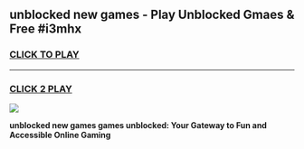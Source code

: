 
## unblocked new games - Play Unblocked Gmaes & Free #i3mhx
<h3>
<a href="https://news.freeplayer.one?title=unblocked_new_games&ref=24F">CLICK TO PLAY</a></h3>
<hr>

<h3>
<a href="https://news.freeplayer.one?title=unblocked_new_games&ref=24F">CLICK 2 PLAY</a>
  
</h3>

<a href="https://news.freeplayer.one?title=unblocked_new_games&ref=24F/"><img src="https://clearcache.store/games.png"></a>


**unblocked new games games unblocked: Your Gateway to Fun and Accessible Online Gaming**
